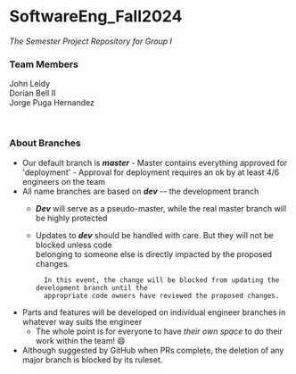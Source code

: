 # SoftwareEng_Fall2024

*The Semester Project Repository for Group I*  

### Team Members  <br/>
John Leidy  
Dorian Bell II  
Jorge Puga Hernandez

<br/>

### About Branches  <br/>
- Our default branch is ***master***
      - Master contains everything approved for 'deployment'
      - Approval for deployment requires an ok by at least 4/6 engineers on the team
- All name branches are based on ***dev*** -- the development branch
  - ***Dev*** will serve as a pseudo-master, while the real master branch will be highly protected
  - Updates to ***dev*** should be handled with care. But they will not be blocked unless code <br/>
          belonging to someone else is directly impacted by the proposed changes.
  
          In this event, the change will be blocked from updating the development branch until the  
          appropriate code owners have reviewed the proposed changes.
- Parts and features will be developed on individual engineer branches in whatever way suits the engineer
  - The whole point is for everyone to have *their own space* to do their work within the team! 😄
- Although suggested by GitHub when PRs complete, the deletion of any major branch is blocked by its ruleset.
